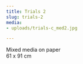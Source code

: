 ```yaml
---
title: Trials 2
slug: trials-2
media:
- uploads/trials-c_med2.jpg

---
```

Mixed media on paper  
61 x 91 cm